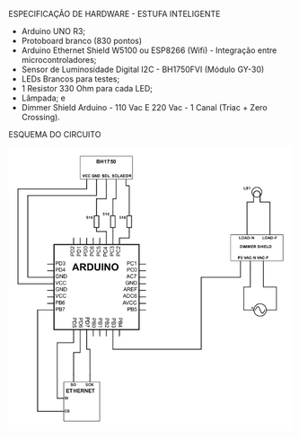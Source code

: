 ESPECIFICAÇÃO DE HARDWARE - ESTUFA INTELIGENTE

- Arduino UNO R3;
- Protoboard branco (830 pontos)
- Arduino Ethernet Shield W5100 ou ESP8266 (Wifi) - Integração entre microcontroladores;
- Sensor de Luminosidade Digital I2C - BH1750FVI (Módulo GY-30)
- LEDs Brancos para testes;
- 1 Resistor 330 Ohm para cada LED;
- Lâmpada; e
- Dimmer Shield Arduino - 110 Vac E 220 Vac - 1 Canal (Triac + Zero Crossing).


ESQUEMA DO CIRCUITO

![alt text](https://github.com/KitoVallim/oic_iot_mackenzie-projeto-5K/blob/master/docs/Circuito_Estufa.png)

